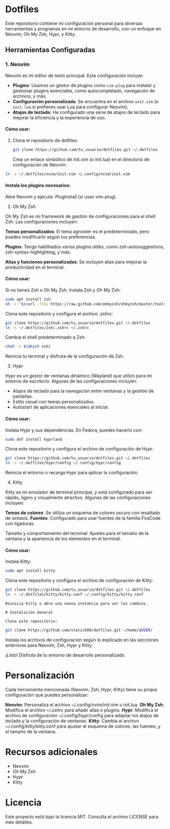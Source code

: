# Dotfiles

Este repositorio contiene mi configuración personal para diversas herramientas y programas en mi entorno de desarrollo, con un enfoque en Neovim, Oh My Zsh, Hypr, y Kitty.

## Herramientas Configuradas

### 1. **Neovim**

Neovim es mi editor de texto principal. Esta configuración incluye:

- **Plugins**: Usamos un gestor de plugins como `vim-plug` para instalar y gestionar plugins esenciales, como autocompletado, navegación de archivos, y más.
- **Configuración personalizada**: Se encuentra en el archivo `init.vim` (o `init.lua` si prefieres usar Lua para configurar Neovim).
- **Atajos de teclado**: He configurado una serie de atajos de teclado para mejorar la eficiencia y la experiencia de uso.

#### Cómo usar:

1. Clona el repositorio de dotfiles:

   ```bash
   git clone https://github.com/tu_usuario/dotfiles.git ~/.dotfiles
   ```

   Crea un enlace simbólico de init.vim (o init.lua) en el directorio de configuración de Neovim:

```bash
ln -s ~/.dotfiles/nvim/init.vim ~/.config/nvim/init.vim
```

#### Instala los plugins necesarios:

Abre Neovim y ejecuta :PlugInstall (si usas vim-plug).

2. Oh My Zsh

Oh My Zsh es mi framework de gestión de configuraciones para el shell Zsh. Las configuraciones incluyen:

**Temas personalizados**: El tema agnoster es el predeterminado, pero puedes modificarlo según tus preferencias.

**Plugins**: Tengo habilitados varios plugins útiles, como zsh-autosuggestions, zsh-syntax-highlighting, y más.

**Alias y funciones personalizadas**: Se incluyen alias para mejorar la productividad en el terminal.

#### Cómo usar:

Si no tienes Zsh o Oh My Zsh, instala Zsh y Oh My Zsh:

```bash
sudo apt install zsh
sh -c "$(curl -fsSL https://raw.github.com/ohmyzsh/ohmyzsh/master/tools/install.sh)"
```

Clona este repositorio y configura el archivo .zshrc:

```bash
git clone https://github.com/tu_usuario/dotfiles.git ~/.dotfiles
ln -s ~/.dotfiles/zsh/.zshrc ~/.zshrc
```

Cambia el shell predeterminado a Zsh:

```bash
chsh -s $(which zsh)
```

Reinicia tu terminal y disfruta de la configuración de Zsh.

3. Hypr

Hypr es un gestor de ventanas dinámico (Wayland) que utilizo para mi entorno de escritorio. Algunas de las configuraciones incluyen:

- Atajos de teclado para la navegación entre ventanas y la gestión de pantallas.
- Estilo visual con temas personalizados.
- Autostart de aplicaciones esenciales al iniciar.

#### Cómo usar:

Instala Hypr y sus dependencias. En Fedora, puedes hacerlo con:

```bash
sudo dnf install hyprland
```

Clona este repositorio y configura el archivo de configuración de Hypr:

```bash
git clone https://github.com/tu_usuario/dotfiles.git ~/.dotfiles
ln -s ~/.dotfiles/hypr/config ~/.config/hypr/config
```

Reinicia el entorno o recarga Hypr para aplicar la configuración.

4. Kitty

Kitty es mi emulador de terminal principal, y está configurado para ser rápido, ligero y visualmente atractivo. Algunas de las configuraciones incluyen:

**Temas de colores**: Se utiliza un esquema de colores oscuro con resaltado de sintaxis.
**Fuentes**: Configurado para usar fuentes de la familia FiraCode con ligaduras.

Tamaño y comportamiento del terminal: Ajustes para el tamaño de la ventana y la apariencia de los elementos en el terminal.

#### Cómo usar:

Instala Kitty:

```bash
sudo apt install kitty
```

Clona este repositorio y configura el archivo de configuración de Kitty:

```bash
git clone https://github.com/tu_usuario/dotfiles.git ~/.dotfiles
ln -s ~/.dotfiles/kitty/kitty.conf ~/.config/kitty/kitty.conf
```

```
Reinicia Kitty o abre una nueva instancia para ver los cambios.

# Instalación General

Clona este repositorio:

```

```bash
git clone https://github.com/statick88/dotfiles.git ~/home/$USER/
```

Instala los archivos de configuración según lo explicado en las secciones anteriores para Neovim, Zsh, Hypr y Kitty.

¡Listo! Disfruta de tu entorno de desarrollo personalizado.

# Personalización

Cada herramienta mencionada (Neovim, Zsh, Hypr, Kitty) tiene su propia configuración que puedes personalizar:

**Neovim**: Personaliza el archivo ~/.config/nvim/init.vim o init.lua.
**Oh My Zsh**: Modifica el archivo ~/.zshrc para añadir alias o plugins.
**Hypr**: Modifica el archivo de configuración ~/.config/hypr/config para adaptar los atajos de teclado y la configuración de ventanas.
**Kitty**: Cambia el archivo ~/.config/kitty/kitty.conf para ajustar el esquema de colores, las fuentes, y el tamaño de la ventana.

# Recursos adicionales

- Neovim
- Oh My Zsh
- Hypr
- Kitty

# Licencia

Este proyecto está bajo la licencia MIT. Consulta el archivo LICENSE para más detalles.

